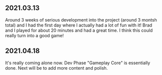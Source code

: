 ## 2021.03.13

Around 3 weeks of serious development into the project (around 3 montsh total) and I had the first day where I actually had a lot of fun with it!
Brad and I played for about 20 minutes and had a great time. I think this could really turn into a good game!

## 2021.04.18

It's really coming alone now. Dev Phase "Gameplay Core" is essentially done. Next will be to add more content and polish.
